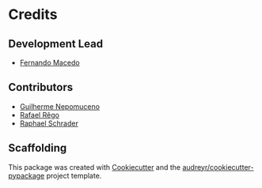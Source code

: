 # Credits

## Development Lead

* [Fernando Macedo](mailto:fgmacedo@gmail.com)

## Contributors

* [Guilherme Nepomuceno](mailto:piercio@loggi.com)
* [Rafael Rêgo](mailto:crafards@gmail.com)
* [Raphael Schrader](mailto:raphael@schradercloud.de)


## Scaffolding

This package was created with [Cookiecutter](https://github.com/audreyr/cookiecutter) and the
[audreyr/cookiecutter-pypackage](https://github.com/audreyr/cookiecutter-pypackage) project template.
